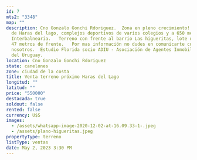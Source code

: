 ```yaml
---
id: 7
mts2: "3348"
map: ""
description: Cno Gonzalo Gonchi Rdoriguez.  Zona en pleno crecimiento! A pasos
  de Haras del lago, complejos deportivos de varios colegios y a 650 metros de
  Interbalnearia.   Terreno con frente al barrio Las higueritas, lote de 3348m2,
  47 metros de frente.   Por mas información no dudes en comunicarte con
  nosotros.  Estudio Florida socio ADIU - Asociación de Agentes Inmobiliarios
  del Uruguay.
location: Cno Gonzalo Gonchi Rdoriguez
state: canelones
zone: ciudad de la costa
title: Venta terreno próximo Haras del Lago
longitud: ""
latitud: ""
price: "550000"
destacada: true
soldout: false
rented: false
currency: U$S
images:
  - /assets/whatsapp-image-2020-12-02-at-16.09.33-1-.jpeg
  - /assets/plano-higueritas.jpeg
propertyType: terreno
listType: ventas
date: May 2, 2023 3:30 PM
---
```

